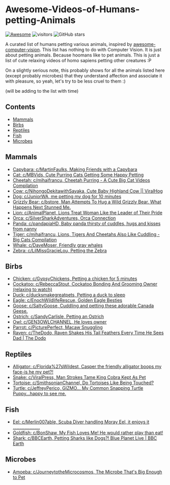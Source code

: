 # Awesome-Videos-of-Humans-petting-Animals 
[![Awesome](https://cdn.rawgit.com/sindresorhus/awesome/d7305f38d29fed78fa85652e3a63e154dd8e8829/media/badge.svg)](https://github.com/sindresorhus/awesome)  ![visitors](https://visitor-badge.glitch.me/badge?page_id=ankuPRK/Awesome-Hoomans-Petting-Animals) ![GitHub stars](https://img.shields.io/github/stars/ankuPRK/Awesome-Hoomans-Petting-Animals?color=green)

A curated list of humans petting various animals, inspired by [awesome-computer-vision](https://github.com/jbhuang0604/awesome-computer-vision). This list has nothing to do with Computer Vision. It is just about petting animals. Because hoomans like to pet animals. This is just a list of cute relaxing videos of homo sapiens petting other creatures :P 

On a slightly serious note, this probably shows for all the animals listed here (except probably microbes) that they understand affection and associate it with pleasure, so yeah, let's try to be less cruel to them :)

(will be adding to the list with time)

## Contents
 - [Mammals](#Mammals)
 - [Birbs](#Birbs)
 - [Reptiles](#Reptiles)
 - [Fish](#Fish)
 - [Microbes](#Microbes)

## Mammals 

* [Capybara: c/MartinFaulks, Making Friends with a Capybara](https://www.youtube.com/watch?v=-lqhleCf8R0&ab_channel=MartinFaulks)
* [Cat: c/MBVids, Cute Purring Cats Getting Some Happy Petting](https://www.youtube.com/watch?v=sjbrIiemDaQ) 
* [Cheetah: c/mihaifrancu, Cheetah Purring - A Cute Big Cat Videos Compilation](https://www.youtube.com/watch?v=bvS2SlJuLp8&ab_channel=mihaifrancu)
* [Cow: c/NihongoDekitawithSayaka, Cute Baby Highland Cow || ViralHog](https://www.youtube.com/shorts/_V0yoII8-Hk?&ab_channel=NihongoDekitawithSayaka)
* [Dog: c/JuniorWA, me petting my dog for 10 minutes](https://www.youtube.com/watch?v=UJIzJU3_osg&ab_channel=Junior) 
* [Grizzly Bear: c/bstore, Man Attempts To Hug a Wild Grizzly Bear. What Happens Next Stunned Me.](https://www.youtube.com/watch?v=4-U3cNzb-RE&ab_channel=bstore)
* [Lion: c/AnimalPlanet, Lions Treat Woman Like the Leader of Their Pride](https://www.youtube.com/watch?v=2f8Hpid8YWA&ab_channel=AnimalPlanet)
* [Orca: c/SilverSharkAdventures, Orca Connection](https://www.youtube.com/watch?v=tyX9D19qdbg&ab_channel=SilverSharkAdventures)
* [Panda: c/pandapiaHD, Baby panda thirsty of cuddles, hugs and kisses from nanny](https://www.youtube.com/watch?v=45mV2eFR1jY&ab_channel=pandapiaHD)
* [Tiger: c/mihaifrancu, Lions, Tigers And Cheetahs Also Like Cuddling - Big Cats Compilation](https://www.youtube.com/watch?v=Z7UwKMmjyoE&ab_channel=mihaifrancu)
* [Whale: c/DaveMoser, Friendly gray whales](https://www.youtube.com/watch?v=CAJNa2dOLoI&t=7s&ab_channel=DaveMoser)
* [Zebra: c/LilMissGracieLou, Petting the Zebra](https://www.youtube.com/watch?v=_X7YQjhvs7Y&ab_channel=LilMissGracieLou)

## Birbs
* [Chicken: c/GypsyChickens, Petting a chicken for 5 minutes](https://www.youtube.com/watch?v=aeerE5Hyn28&ab_channel=GypsyChickens)
* [Cockatoo: c/RebeccaStout, Cockatoo Bonding And Grooming Owner (relaxing to watch)](https://www.youtube.com/watch?v=93WnoieXu0Q&ab_channel=RebeccaStout)
* [Duck: c/ducksmakegreatpets, Petting a duck to sleep](https://www.youtube.com/watch?v=OxQuILsDfVs&ab_channel=ducksmakegreatpets)
* [Eagle: c/EnochWildlifeRescue, Golden Eagle Besties](https://www.youtube.com/watch?v=KSEwlxYTDek&ab_channel=EnochWildlifeRescue)
* [Goose: c/SaltyGoose, Cuddling and petting these adorable Canada Geese.](https://www.youtube.com/watch?v=DoMQuiMuMy4&ab_channel=SaltyGoose)
* [Ostrich: c/SandyCarlisle, Petting an Ostrich](https://www.youtube.com/watch?v=aRmFkWSNbYI&ab_channel=SandyCarlisle)
* [Owl: c/GEN3OWLCHANNEL, He loves owner](https://www.youtube.com/watch?v=Vt_Gi5ocXVo&t=90s&ab_channel=GEN3OWLCHANNEL)
* [Parrot: c/PicturePerfect, Macaw Snuggling](https://www.youtube.com/watch?v=aJ3YAWUvXds&t=18s&ab_channel=PicturePerfect)
* [Raven: c/TheDodo, Raven Shakes His Tail Feathers Every Time He Sees Dad | The Dodo](https://www.youtube.com/watch?v=Cf0r4nnjZGM&ab_channel=TheDodo)


## Reptiles
* [Alligator: c/Florida%27sWildest, Casper the friendly alligator boops my face-is he my pet?!](https://www.youtube.com/watch?v=YWkkpluLpcE&ab_channel=Florida%27sWildest)
* [Snake: c/ViralPress, Man Strokes Tame King Cobra Kept As Pet](https://www.youtube.com/watch?v=sX6DS98BhUk&ab_channel=ViralPress)
* [Tortoise: c/SmithsonianChannel, Do Tortoises Like Being Touched?](https://www.youtube.com/watch?v=iWYCoBiTnA0&ab_channel=SmithsonianChannel)
* [Turtle: c/JeffreyPerico, GIZMO... My Common Snapping Turtle Puppy...happy to see me.](https://www.youtube.com/watch?v=XuNa9RpGoCQ&ab_channel=JeffreyPerico)

## Fish
* [Eel: c/Merlin007able, Scuba Diver handling Moray Eel, it enjoys it .....................](https://www.youtube.com/watch?v=sVku_ynBU-g&ab_channel=Merlin007able)
* [Goldfish: c/BonShaw, My Fish Loves Me! He would rather play than eat!](https://www.youtube.com/watch?v=vVnE9o5Uxik&t=55s&ab_channel=BonShaw)
* [Shark: c/BBCEarth, Petting Sharks like Dogs?! Blue Planet Live | BBC Earth](https://www.youtube.com/watch?v=1vNkK80CXPA&ab_channel=BBCEarth)


## Microbes
* [Amoeba: c/JourneytotheMicrocosmos, The Microbe That's Big Enough to Pet](https://www.youtube.com/watch?v=PnYxeUgCMsQ&ab_channel=JourneytotheMicrocosmos)